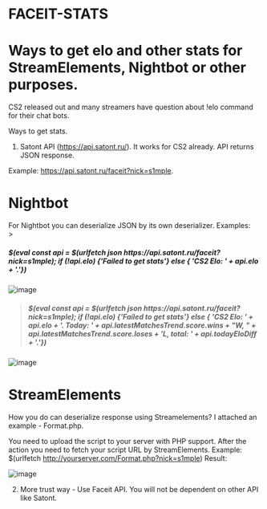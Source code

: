# FACEIT-STATS
<h1> Ways to get elo and other stats for StreamElements, Nightbot or other purposes. </h1>

CS2 released out and many streamers have question about !elo command for their chat bots.

Ways to get stats.
1) Satont API (https://api.satont.ru/).
It works for CS2 already. API returns JSON response.

Example: https://api.satont.ru/faceit?nick=s1mple.

<h1> Nightbot</h1>
For Nightbot you can deserialize JSON by its own deserializer. 
Examples: <br>
><h5>$(eval const api = $(urlfetch json https://api.satont.ru/faceit?nick=s1mple); if (!api.elo) {'Failed to get stats'} else { 'CS2 Elo: ' + api.elo + '.'})</h5>

![image](https://github.com/hashiyomu/FACEIT-ELO-PARSER/assets/119516076/29aaa889-9df2-46a6-ab1e-3e53a0d91980)

><h5>$(eval const api = $(urlfetch json https://api.satont.ru/faceit?nick=s1mple); if (!api.elo) {'Failed to get stats'} else { 'CS2 Elo: ' + api.elo + '. Today: ' + api.latestMatchesTrend.score.wins + "W, " +  api.latestMatchesTrend.score.loses + 'L, total: ' + api.todayEloDiff + '.'})</h5>

![image](https://github.com/hashiyomu/FACEIT-ELO-PARSER/assets/119516076/2890eef8-a16d-475e-84fe-e929f909d5ed)

<h1> StreamElements</h1>
How you do can deserialize response using Streamelements? I attached an example - Format.php.

You need to upload the script to your server with PHP support. After the action you need to fetch your script URL by StreamElements.
Example: $(urlfetch http://yourserver.com/Format.php?nick=s1mple)
Result: 

![image](https://github.com/hashiyomu/FACEIT-ELO-PARSER/assets/119516076/35d844cc-2f9a-42b3-b5e5-e24df33c3f50)

2) More trust way - Use Faceit API. You will not be dependent on other API like Satont.
